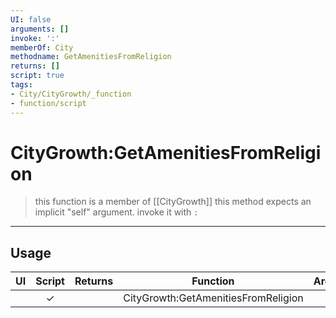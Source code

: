 ```yaml
---
UI: false
arguments: []
invoke: ':'
memberOf: City
methodname: GetAmenitiesFromReligion
returns: []
script: true
tags:
- City/CityGrowth/_function
- function/script
---
```

# CityGrowth:GetAmenitiesFromReligion
> this function is a member of [[CityGrowth]]
> this method expects an implicit "self" argument. invoke it with `:`
-----
## Usage
|  UI | Script | Returns | Function | Arguments |
|:---:|:------:|-------:|:--------:|:---------|
| |✓||CityGrowth:GetAmenitiesFromReligion||
